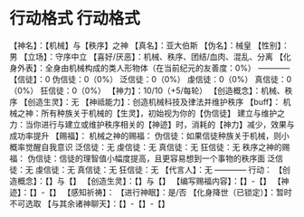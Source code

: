 # 行动格式 行动格式
【神名】：【机械】与【秩序】之神
【真名】：亚大伯斯
【伪名】：械皇
【性别】：男
【立场】：守序中立
【喜好/厌恶】：机械、秩序、团结/血肉、混乱、分离
【化身外表】：全身由机械构成的类人形物体（在当前纪元的友善度：0%）
————
【信徒】：0
伪信徒：0（0%）
泛信徒：0（0%）
虔信徒：0（0%）
真信徒：0（0%）
狂信徒：0（0%）
【神力】：10/10（+5/每轮）
【创造概念】：机械、秩序
【创造生灵】：无
【神祗能力】：创造机械科技及律法并维护秩序
【buff】：
机械之神：所有种族关于机械的【生灵】，初始视为你的【伪信徒】
建立与维护之力：当你进行与建立或维护秩序相关的【神迹】时，消耗的【神力】减少，效果与成功率提升
【赐福】：
机械之神的赐福：
伪信徒：如果信徒种族关于机械，则小概率觉醒自我意识
泛信徒：无
虔信徒：无
真信徒：无
狂信徒：无
秩序之神的赐福：
伪信徒：信徒的理智值小幅度提高，且更容易想到一个事物的秩序面
泛信徒：无
虔信徒：无
真信徒：无
狂信徒：无
【代言人】：无
————
行动：
【创造概念】：【】与【】
【创造生灵】：【】与【】
【编写赐福内容】：【】-【】
【神迹】：【】-【】
【感知祈祷】：
【进行神眠】：是/否
【化身降世（已锁定）】：暂时不可选取
【与其余诸神聊天】：【】-【】-【】